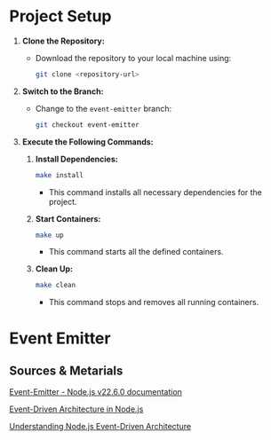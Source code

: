 # Project Setup

1. **Clone the Repository:**

   - Download the repository to your local machine using:

     ```bash
     git clone <repository-url>
     ```

2. **Switch to the Branch:**

   - Change to the `event-emitter` branch:

     ```bash
     git checkout event-emitter
     ```

3. **Execute the Following Commands:**

   1. **Install Dependencies:**

      ```bash
      make install
      ```

      - This command installs all necessary dependencies for the project.

   2. **Start Containers:**

      ```bash
      make up
      ```

      - This command starts all the defined containers.

   3. **Clean Up:**

      ```bash
      make clean
      ```

      - This command stops and removes all running containers.

# Event Emitter

## Sources & Metarials

[Event-Emitter - Node.js v22.6.0 documentation](https://nodejs.org/docs/latest/api/events.html#class-eventemitter)

[Event-Driven Architecture in Node.js](https://dev.to/learn-to-earn/event-driven-architecture-in-nodejs-1o98)

[Understanding Node.js Event-Driven Architecture](https://www.freecodecamp.org/news/understanding-node-js-event-driven-architecture-223292fcbc2d/)
